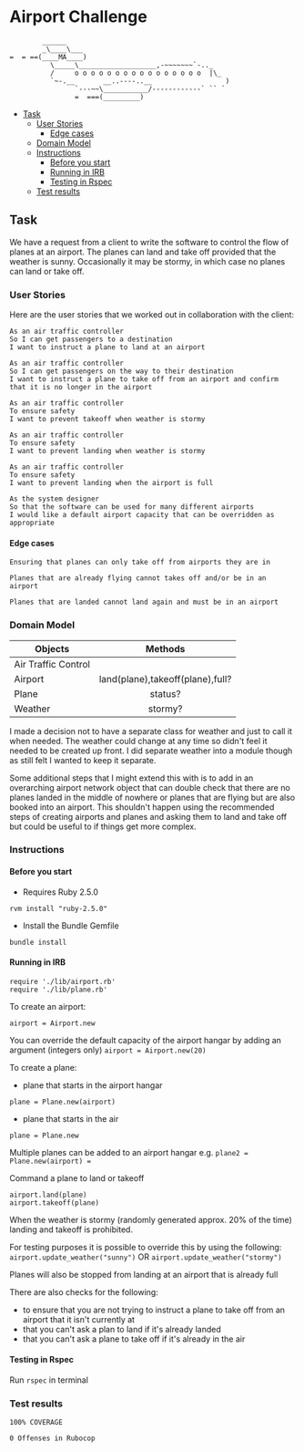 Airport Challenge
=================

```
        ______
        _\____\___
=  = ==(____MA____)
          \_____\___________________,-~~~~~~~`-.._
          /     o o o o o o o o o o o o o o o o  |\_
          `~-.__       __..----..__                  )
                `---~~\___________/------------` `` `
                =  ===(_________)

```

- [Task](#task)
  * [User Stories](#user-stories)
    + [Edge cases](#edge-cases)
  * [Domain Model](#domain-model)
  * [Instructions](#instructions)
    + [Before you start](#before-you-start)
    + [Running in IRB](#running-in-irb)
    + [Testing in Rspec](#testing-in-rspec)
  * [Test results](#test-results)

Task
-----

We have a request from a client to write the software to control the flow of planes at an airport. The planes can land and take off provided that the weather is sunny. Occasionally it may be stormy, in which case no planes can land or take off.  

### User Stories
Here are the user stories that we worked out in collaboration with the client:

```
As an air traffic controller
So I can get passengers to a destination
I want to instruct a plane to land at an airport

As an air traffic controller
So I can get passengers on the way to their destination
I want to instruct a plane to take off from an airport and confirm that it is no longer in the airport

As an air traffic controller
To ensure safety
I want to prevent takeoff when weather is stormy

As an air traffic controller
To ensure safety
I want to prevent landing when weather is stormy

As an air traffic controller
To ensure safety
I want to prevent landing when the airport is full

As the system designer
So that the software can be used for many different airports
I would like a default airport capacity that can be overridden as appropriate
```

#### Edge cases

```
Ensuring that planes can only take off from airports they are in

Planes that are already flying cannot takes off and/or be in an airport

Planes that are landed cannot land again and must be in an airport
```

### Domain Model

| Objects        | Methods           
| ------------- |:-------------:|
|Air Traffic Control||
|Airport|land(plane),takeoff(plane),full?|
|Plane|status?|
|Weather|stormy?|

I made a decision not to have a separate class for weather and just to call it when needed.  The weather could change at any time so didn't feel it needed to be created up front.  I did separate weather into a module though as still felt I wanted to keep it separate.

Some additional steps that I might extend this with is to add in an overarching airport network object that can double check that there are no planes landed in the middle of nowhere or planes that are flying but are also booked into an airport.  This shouldn't happen using the recommended steps of creating airports and planes and asking them to land and take off but could be useful to if things get more complex.

### Instructions

#### Before you start

* Requires Ruby 2.5.0
```
rvm install "ruby-2.5.0"
```
* Install the Bundle Gemfile
```
bundle install
```

#### Running in IRB

```
require './lib/airport.rb'
require './lib/plane.rb'
```

To create an airport:
```
airport = Airport.new
```
You can override the default capacity of the airport hangar by adding an argument (integers only) ` airport = Airport.new(20) `

To create a plane:
* plane that starts in the airport hangar
```
plane = Plane.new(airport)
```
* plane that starts in the air
```
plane = Plane.new
```
Multiple planes can be added to an airport hangar e.g. ` plane2 = Plane.new(airport) = `

Command a plane to land or takeoff
```
airport.land(plane)
airport.takeoff(plane)
```

When the weather is stormy (randomly generated approx. 20% of the time) landing and takeoff is prohibited.

For testing purposes it is possible to override this by using the following:
`
airport.update_weather("sunny")
` OR `
airport.update_weather("stormy")
`

Planes will also be stopped from landing at an airport that is already full

There are also checks for the following:
* to ensure that you are not trying to instruct a plane to take off from an airport that it isn't currently at
*  that you can't ask a plan to land if it's already landed
* that you can't ask a plane to take off if it's already in the air

#### Testing in Rspec

Run
`
rspec
`
in terminal

### Test results

```
100% COVERAGE
```

```
0 Offenses in Rubocop
```

